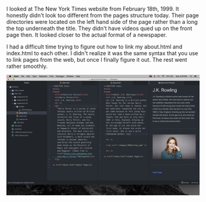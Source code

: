I looked at The New York Times website from February 18th, 1999. It honestly didn't look too different from the pages structure today. Their page directories were located on the left hand side of the page rather than a long the top underneath the title. They didn't have videos qued up on the front page then. It looked closer to the actual format of a newspaper.

I had a difficult time trying to figure out how to link my about.html and index.html to each other. I didn't realize it was the same syntax that you use to link pages from the web, but once I finally figure it out. The rest went rather smoothly.

![Screen Shot](./images/Screenshot.png)
